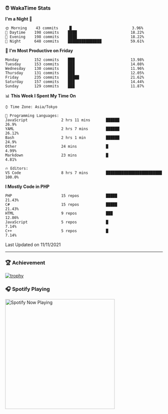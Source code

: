 ### ⏰ WakaTime Stats


<!--START_SECTION:waka-->
**I'm a Night 🦉** 

```text
🌞 Morning    43 commits     █                           3.96% 
🌆 Daytime    198 commits    ████                        18.22% 
🌃 Evening    198 commits    ████                        18.22% 
🌙 Night      648 commits    ███████████████             59.61%

```
📅 **I'm Most Productive on Friday** 

```text
Monday       152 commits    ███                         13.98% 
Tuesday      153 commits    ███                         14.08% 
Wednesday    130 commits    ███                         11.96% 
Thursday     131 commits    ███                         12.05% 
Friday       235 commits    █████                       21.62% 
Saturday     157 commits    ███                         14.44% 
Sunday       129 commits    ███                         11.87%

```


📊 **This Week I Spent My Time On** 

```text
⌚︎ Time Zone: Asia/Tokyo

💬 Programming Languages: 
JavaScript               2 hrs 11 mins       ██████                      26.9% 
YAML                     2 hrs 7 mins        ██████                      26.12% 
Bash                     2 hrs 1 min         ██████                      24.9% 
Other                    24 mins             █                           4.99% 
Markdown                 23 mins             █                           4.81%

🔥 Editors: 
VS Code                  8 hrs 7 mins        █████████████████████████   100.0%

```

**I Mostly Code in PHP** 

```text
PHP                      15 repos            █████                       21.43% 
C#                       15 repos            █████                       21.43% 
HTML                     9 repos             ███                         12.86% 
JavaScript               5 repos             █                           7.14% 
C++                      5 repos             █                           7.14%

```



 Last Updated on 11/11/2021
<!--END_SECTION:waka-->

---

### 🏆 Achievement

[![trophy](https://github-profile-trophy.vercel.app/?username=Slime-hatena&theme=flat&no-bg=true&no-frame=true&column=8)](https://github.com/ryo-ma/github-profile-trophy)

### 🎧 Spotify Playing

[<img src="https://spotify-now-playing-slime-hatena.vercel.app/api/spotify-playing" alt="Spotify Now Playing" width="350" />](https://open.spotify.com/user/slime_hatena)

<!--
**Slime-hatena/Slime-hatena** is a ✨ _special_ ✨ repository because its `README.md` (this file) appears on your GitHub profile.

Here are some ideas to get you started:

- 🔭 I’m currently working on ...
- 🌱 I’m currently learning ...
- 👯 I’m looking to collaborate on ...
- 🤔 I’m looking for help with ...
- 💬 Ask me about ...
- 📫 How to reach me: ...
- 😄 Pronouns: ...
- ⚡ Fun fact: ...
-->
